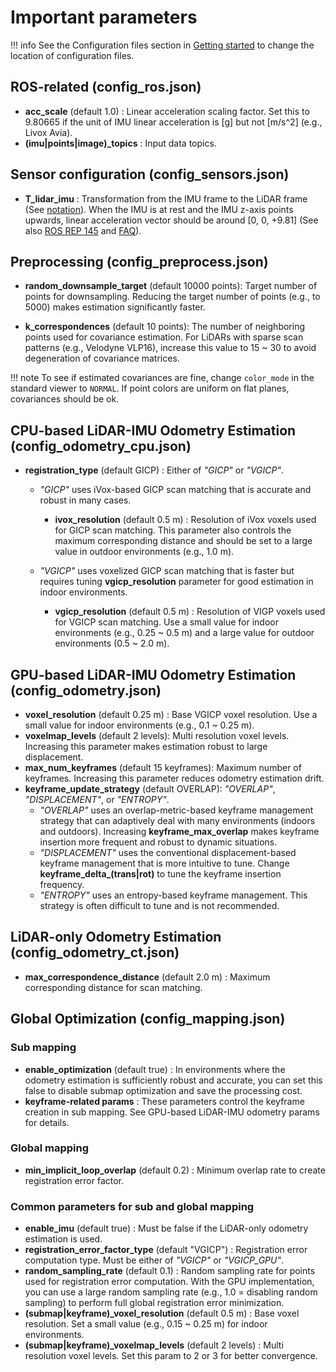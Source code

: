 # Important parameters

!!! info
    See the Configuration files section in [Getting started](quickstart.md) to change the location of configuration files.

## ROS-related (config_ros.json)

- **acc_scale** (default 1.0) : Linear acceleration scaling factor. Set this to 9.80665 if the unit of IMU linear acceleration is [g] but not [m/s^2] (e.g., Livox Avia). 
- **(imu|points|image)_topics** : Input data topics.

## Sensor configuration (config_sensors.json)

- **T_lidar_imu** : Transformation from the IMU frame to the LiDAR frame (See [notation](extend.md##Notation)). When the IMU is at rest and the IMU z-axis points upwards, linear acceleration vector should be around [0, 0, +9.81] (See also [ROS REP 145](https://www.ros.org/reps/rep-0145.html) and [FAQ](faq.md)).

## Preprocessing (config_preprocess.json)

- **random_downsample_target** (default 10000 points): Target number of points for downsampling. Reducing the target number of points (e.g., to 5000) makes estimation significantly faster.

- **k_correspondences** (default 10 points): The number of neighboring points used for covariance estimation. For LiDARs with sparse scan patterns (e.g., Velodyne VLP16), increase this value to 15 ~ 30 to avoid degeneration of covariance matrices.

!!! note
    To see if estimated covariances are fine, change ```color_mode``` in the standard viewer to ```NORMAL```. If point colors are uniform on flat planes, covariances should be ok.

## CPU-based LiDAR-IMU Odometry Estimation (config_odometry_cpu.json)

- **registration_type** (default GICP) : Either of *"GICP"* or *"VGICP"*.
    - *"GICP"* uses iVox-based GICP scan matching that is accurate and robust in many cases.
        - **ivox_resolution** (default 0.5 m) : Resolution of iVox voxels used for GICP scan matching. This parameter also controls the maximum corresponding distance and should be set to a large value in outdoor environments (e.g., 1.0 m).

    - *"VGICP"* uses voxelized GICP scan matching that is faster but requires tuning **vgicp_resolution** parameter for good estimation in indoor environments.
        - **vgicp_resolution** (default 0.5 m) : Resolution of VIGP voxels used for VGICP scan matching. Use a small value for indoor environments (e.g., 0.25 ~ 0.5 m) and a large value for outdoor environments (0.5 ~ 2.0 m).

## GPU-based LiDAR-IMU Odometry Estimation (config_odometry.json)

- **voxel_resolution** (default 0.25 m) : Base VGICP voxel resolution. Use a small value for indoor environments (e.g., 0.1 ~ 0.25 m).
- **voxelmap_levels** (default 2 levels): Multi resolution voxel levels. Increasing this parameter makes estimation robust to large displacement.
- **max_num_keyframes** (default 15 keyframes): Maximum number of keyframes. Increasing this parameter reduces odometry estimation drift.
- **keyframe_update_strategy** (default OVERLAP): *"OVERLAP"*, *"DISPLACEMENT"*, or *"ENTROPY"*. 
    - *"OVERLAP"* uses an overlap-metric-based keyframe management strategy that can adaptively deal with many environments (indoors and outdoors). Increasing **keyframe_max_overlap** makes keyframe insertion more frequent and robust to dynamic situations.
    - *"DISPLACEMENT"* uses the conventional displacement-based keyframe management that is more intuitive to tune. Change **keyframe_delta_(trans|rot)** to tune the keyframe insertion frequency.
    - *"ENTROPY"* uses an entropy-based keyframe management. This strategy is often difficult to tune and is not recommended.

## LiDAR-only Odometry Estimation (config_odometry_ct.json)

- **max_correspondence_distance** (default 2.0 m) : Maximum corresponding distance for scan matching. 


## Global Optimization (config_mapping.json)

### Sub mapping
- **enable_optimization** (default true) : In environments where the odometry estimation is sufficiently robust and accurate, you can set this false to disable submap optimization and save the processing cost.
- **keyframe-related params** : These parameters control the keyframe creation in sub mapping. See GPU-based LiDAR-IMU odometry params for details.

### Global mapping
- **min_implicit_loop_overlap** (default 0.2) : Minimum overlap rate to create registration error factor.

### Common parameters for sub and global mapping
- **enable_imu** (default true) : Must be false if the LiDAR-only odometry estimation is used.
- **registration_error_factor_type** (default "VGICP") : Registration error computation type. Must be either of *"VGICP"* or *"VGICP_GPU"*.
- **random_sampling_rate** (default 0.1) : Random sampling rate for points used for registration error computation. With the GPU implementation, you can use a large random sampling rate (e.g., 1.0 = disabling random sampling) to perform full global registration error minimization.
- **(submap|keyframe)_voxel_resolution** (default 0.5 m) : Base voxel resolution. Set a small value (e.g., 0.15 ~ 0.25 m) for indoor environments.
- **(submap|keyframe)_voxelmap_levels** (default 2 levels) : Multi resolution voxel levels. Set this param to 2 or 3 for better convergence.
